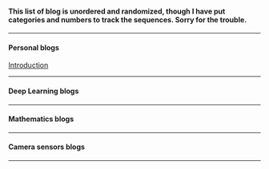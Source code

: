 #### This list of blog is unordered and randomized, though I have put categories and numbers to track the sequences. Sorry for the trouble.

---
#### Personal blogs
[Introduction](/blogs/first_blog.md)

---

#### Deep Learning blogs

---

#### Mathematics blogs

---

#### Camera sensors blogs

---